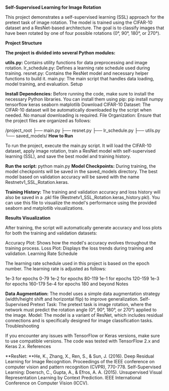 **Self-Supervised Learning for Image Rotation**

This project demonstrates a self-supervised learning (SSL) approach for the pretext task of image rotation. The model is trained using the CIFAR-10 dataset and a ResNet-based architecture. The goal is to classify images that have been rotated by one of four possible rotations (0°, 90°, 180°, or 270°).

**Project Structure**

**The project is divided into several Python modules:**

**utils.py:** Contains utility functions for data preprocessing and image rotation.
lr_schedule.py: Defines a learning rate schedule used during training.
resnet.py: Contains the ResNet model and necessary helper functions to build it.
main.py: The main script that handles data loading, model training, and evaluation.
Setup

**Install Dependencies:** Before running the code, make sure to install the necessary Python libraries. You can install them using pip:
pip install numpy tensorflow keras seaborn matplotlib
Download CIFAR-10 Dataset: The CIFAR-10 dataset will be automatically downloaded by the script when needed. No manual downloading is required.
File Organization: Ensure that the project files are organized as follows:

/project_root
├── main.py
├── resnet.py
├── lr_schedule.py
├── utils.py
└── saved_models/
**How to Run**

To run the project, execute the main.py script. It will load the CIFAR-10 dataset, apply image rotation, train a ResNet model with self-supervised learning (SSL), and save the best model and training history.

**Run the script:**
python main.py
**Model Checkpoints:**
During training, the model checkpoints will be saved in the saved_models directory. The best model based on validation accuracy will be saved with the name Restnetv1_SSL_Rotation.keras.

**Training History:**
The training and validation accuracy and loss history will also be saved in a .pkl file (Restnetv1_SSL_Rotation.keras_history.pkl). You can use this file to visualize the model's performance using the provided seaborn and matplotlib visualizations.

**Results Visualization**

After training, the script will automatically generate accuracy and loss plots for both the training and validation datasets:

Accuracy Plot: Shows how the model's accuracy evolves throughout the training process.
Loss Plot: Displays the loss trends during training and validation.
Learning Rate Schedule

The learning rate schedule used in this project is based on the epoch number. The learning rate is adjusted as follows:

1e-3 for epochs 0-79
1e-2 for epochs 80-119
1e-1 for epochs 120-159
1e-3 for epochs 160-179
5e-4 for epochs 180 and beyond
Notes

**Data Augmentation:** The model uses a simple data augmentation strategy (width/height shift and horizontal flip) to improve generalization.
Self-Supervised Pretext Task: The pretext task is image rotation, where the network must predict the rotation angle (0°, 90°, 180°, or 270°) applied to the image.
Model: The model is a variant of ResNet, which includes residual connections and is specifically designed for image classification tasks.
Troubleshooting

If you encounter any issues with TensorFlow or Keras versions, make sure to use compatible versions. The code was tested with TensorFlow 2.x and Keras 2.x.
References

**ResNet: **He, K., Zhang, X., Ren, S., & Sun, J. (2016). Deep Residual Learning for Image Recognition. Proceedings of the IEEE conference on computer vision and pattern recognition (CVPR), 770-778.
Self-Supervised Learning: Doersch, C., Gupta, A., & Efros, A. A. (2015). Unsupervised Visual Representation Learning by Context Prediction. IEEE International Conference on Computer Vision (ICCV).
